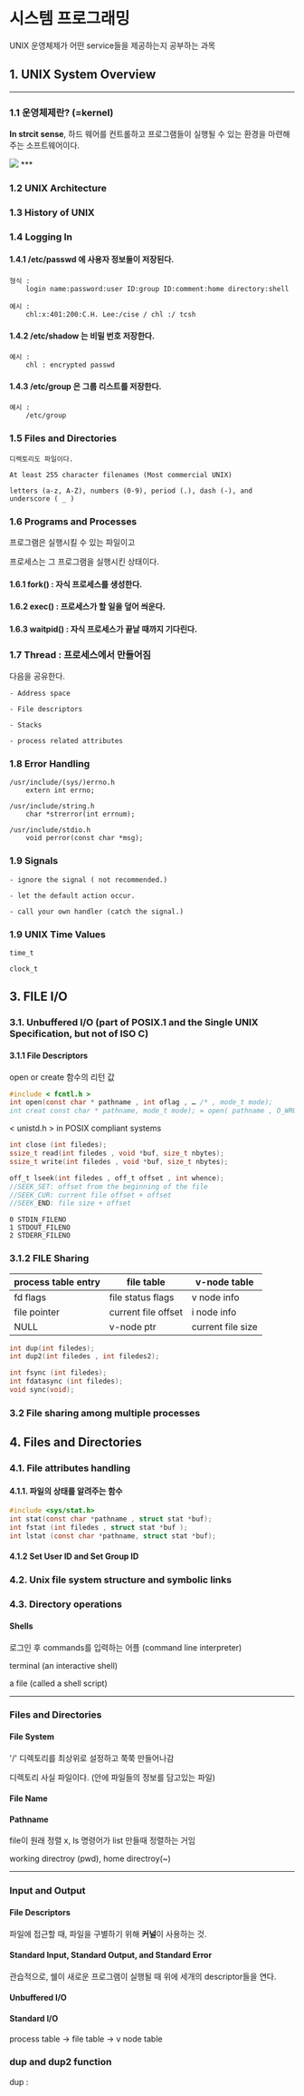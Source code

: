 # 시스템 프로그래밍 
UNIX 운영체제가 어떤 service들을 제공하는지 공부하는 과목

## 1. UNIX System Overview
***
### 1.1 운영체제란? (=kernel)


**In strcit sense**, 하드 웨어를 컨트롤하고 프로그램들이 실행될 수 있는 환경을 마련해 주는 소프트웨어이다.

<img src='https://notes.shichao.io/apue/figure_1.1.png'>
***

### 1.2 UNIX Architecture


### 1.3 History of UNIX

### 1.4 Logging In

#### 1.4.1 /etc/passwd 에 사용자 정보들이 저장된다. 

    형식 :
        login name:password:user ID:group ID:comment:home directory:shell

    예시 :
        chl:x:401:200:C.H. Lee:/cise / chl :/ tcsh

#### 1.4.2 /etc/shadow 는 비밀 번호 저장한다.

    예시 :
        chl : encrypted passwd

#### 1.4.3 /etc/group 은 그룹 리스트를 저장한다. 

    예시 :
        /etc/group


### 1.5 Files and Directories

    디렉토리도 파일이다. 

    At least 255 character filenames (Most commercial UNIX)

    letters (a-z, A-Z), numbers (0-9), period (.), dash (-), and underscore ( _ )

### 1.6 Programs and Processes

프로그램은 실행시킬 수 있는 파일이고 

프로세스는 그 프로그램을 실행시킨 상태이다.

#### 1.6.1 fork() : 자식 프로세스를 생성한다.

#### 1.6.2 exec() : 프로세스가 할 일을 덮어 씌운다.

#### 1.6.3 waitpid() : 자식 프로세스가 끝날 때까지 기다린다. 

### 1.7 Thread : 프로세스에서 만들어짐

다음을 공유한다. 

    - Address space
    
    - File descriptors
    
    - Stacks
    
    - process related attributes


### 1.8 Error Handling

    /usr/include/(sys/)errno.h 
        extern int errno;   

    /usr/include/string.h
        char *strerror(int errnum);

    /usr/include/stdio.h
        void perror(const char *msg);


### 1.9 Signals


    - ignore the signal ( not recommended.)
    
    - let the default action occur.

    - call your own handler (catch the signal.)


### 1.9 UNIX Time Values

    time_t

    clock_t


## 3. FILE I/O

### 3.1. Unbuffered I/O (part of POSIX.1 and the Single UNIX Specification, but not of ISO C)

#### 3.1.1 File Descriptors

open or create 함수의 리턴 값

```c
#include < fcntl.h >
int open(const char * pathname , int oflag , … /* , mode_t mode);
int creat const char * pathname, mode_t mode); = open( pathname , O_WRONLY | O_CREAT | O_TRUNC, mode);

```



< unistd.h > in POSIX compliant systems

```c
int close (int filedes);
ssize_t read(int filedes , void *buf, size_t nbytes);
ssize_t write(int filedes , void *buf, size_t nbytes);

off_t lseek(int filedes , off_t offset , int whence); 
//SEEK_SET: offset from the beginning of the file
//SEEK_CUR: current file offset + offset
//SEEK_END: file size + offset
```

    0 STDIN_FILENO
    1 STDOUT_FILENO
    2 STDERR_FILENO


### 3.1.2 FILE Sharing

| process table entry | file table          | v-node table      |
| ------------------- | ------------------- | ----------------- |
| fd flags            | file status flags   | v node info       |
| file pointer        | current file offset | i node info       |
| NULL                | v-node ptr          | current file size |

```c
int dup(int filedes);
int dup2(int filedes , int filedes2);
```
```c
int fsync (int filedes);
int fdatasync (int filedes);
void sync(void);
```


### 3.2 File sharing among multiple processes


## 4. Files and Directories

### 4.1. File attributes handling


#### 4.1.1. 파일의 상태를 알려주는 함수 

```c
#include <sys/stat.h>
int stat(const char *pathname , struct stat *buf);
int fstat (int filedes , struct stat *buf );
int lstat (const char *pathname, struct stat *buf);
```

#### 4.1.2 Set User ID and Set Group ID




### 4.2. Unix file system structure and symbolic links

### 4.3. Directory operations

#### Shells 

로그인 후 commands를 입력하는 어플 (command line interpreter)


terminal (an interactive shell)

a file (called a shell script)

***

### Files and Directories

#### File System 

'/' 디렉토리를 최상위로 설정하고 쭉쭉 만들어나감 

디렉토리 사실 파일이다. (안에 파일들의 정보를 담고있는 파일)

#### File Name



#### Pathname

file이 원래 정렬 x, ls 명령어가 list 만들때 정렬하는 거임

working directroy (pwd), home directroy(~)

***

### Input and Output

#### File Descriptors

파일에 접근할 때, 파일을 구별하기 위해 **커널**이 사용하는 것.

#### Standard Input, Standard Output, and Standard Error

관습적으로, 쉘이 새로운 프로그램이 실행될 때 위에 세개의 descriptor들을 연다.

#### Unbuffered I/O 

#### Standard I/O 



process table   ->  file table -> v node table


### dup and dup2 function

dup : 